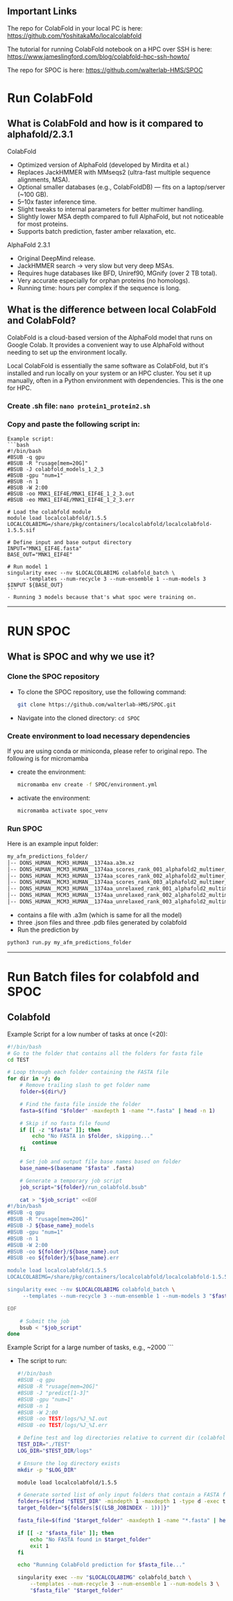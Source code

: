 ## Important Links

The repo for ColabFold in your local PC is here: https://github.com/YoshitakaMo/localcolabfold

The tutorial for running ColabFold notebook on a HPC over SSH is here: https://www.jameslingford.com/blog/colabfold-hpc-ssh-howto/

The repo for SPOC is here: https://github.com/walterlab-HMS/SPOC

# Run ColabFold

## What is ColabFold and how is it compared to alphafold/2.3.1
ColabFold
- Optimized version of AlphaFold (developed by Mirdita et al.)
- Replaces JackHMMER with MMseqs2 (ultra-fast multiple sequence alignments, MSA).
- Optional smaller databases (e.g., ColabFoldDB) — fits on a laptop/server (~100 GB).
- 5–10x faster inference time.
- Slight tweaks to internal parameters for better multimer handling.
- Slightly lower MSA depth compared to full AlphaFold, but not noticeable for most proteins.
- Supports batch prediction, faster amber relaxation, etc.

AlphaFold 2.3.1
- Original DeepMind release.
- JackHMMER search → very slow but very deep MSAs.
- Requires huge databases like BFD, Uniref90, MGnify (over 2 TB total).
- Very accurate especially for orphan proteins (no homologs).
- Running time: hours per complex if the sequence is long.

## What is the difference between local ColabFold and ColabFold?
ColabFold is a cloud-based version of the AlphaFold model that runs on Google Colab. It provides a convenient way to use AlphaFold without needing to set up the environment locally.

Local ColabFold is essentially the same software as ColabFold, but it's installed and run locally on your system or an HPC cluster. You set it up manually, often in a Python environment with dependencies. This is the one for HPC.

### Create .sh file: ``` nano protein1_protein2.sh ```

### Copy and paste the following script in:

    Example script:
    ```bash
    #!/bin/bash
    #BSUB -q gpu
    #BSUB -R "rusage[mem=20G]"
    #BSUB -J colabfold_models_1_2_3
    #BSUB -gpu "num=1"
    #BSUB -n 1
    #BSUB -W 2:00
    #BSUB -oo MNK1_EIF4E/MNK1_EIF4E_1_2_3.out
    #BSUB -eo MNK1_EIF4E/MNK1_EIF4E_1_2_3.err
    
    # Load the colabfold module
    module load localcolabfold/1.5.5
    LOCALCOLABIMG=/share/pkg/containers/localcolabfold/localcolabfold-1.5.5.sif
    
    # Define input and base output directory
    INPUT="MNK1_EIF4E.fasta"
    BASE_OUT="MNK1_EIF4E"
    
    # Run model 1
    singularity exec --nv $LOCALCOLABIMG colabfold_batch \
         --templates --num-recycle 3 --num-ensemble 1 --num-models 3 $INPUT ${BASE_OUT}
    ```
    - Running 3 models because that's what spoc were training on.
---
# RUN SPOC
## What is SPOC and why we use it?

### Clone the SPOC repository
- To clone the SPOC repository, use the following command:
  ``` bash
  git clone https://github.com/walterlab-HMS/SPOC.git
  ```
- Navigate into the cloned directory: ```cd SPOC```

### Create environment to load necessary dependencies

If you are using conda or miniconda, please refer to original repo. The following is for micromamba

- create the environment:
  ```bash
  micromamba env create -f SPOC/environment.yml
  ```
- activate the environment:
  ``` bash
  micromamba activate spoc_venv
  ```

### Run SPOC 
Here is an example input folder:
```bash
my_afm_predictions_folder/
│-- DONS_HUMAN__MCM3_HUMAN__1374aa.a3m.xz
│-- DONS_HUMAN__MCM3_HUMAN__1374aa_scores_rank_001_alphafold2_multimer_v3_model_1_seed_000.json.xz
│-- DONS_HUMAN__MCM3_HUMAN__1374aa_scores_rank_002_alphafold2_multimer_v3_model_2_seed_000.json.xz
│-- DONS_HUMAN__MCM3_HUMAN__1374aa_scores_rank_003_alphafold2_multimer_v3_model_3_seed_000.json.xz
│-- DONS_HUMAN__MCM3_HUMAN__1374aa_unrelaxed_rank_001_alphafold2_multimer_v3_model_1_seed_000.pdb.xz
│-- DONS_HUMAN__MCM3_HUMAN__1374aa_unrelaxed_rank_002_alphafold2_multimer_v3_model_2_seed_000.pdb.xz
│-- DONS_HUMAN__MCM3_HUMAN__1374aa_unrelaxed_rank_003_alphafold2_multimer_v3_model_3_seed_000.pdb.xz

```
- contains a file with .a3m (which is same for all the model)
- three .json files and three .pdb files generated by colabfold
- Run the prediction by
```bash
python3 run.py my_afm_predictions_folder
```

---
# Run Batch files for colabfold and SPOC
## Colabfold
Example Script for a low number of tasks at once (<20):
```bash
#!/bin/bash
# Go to the folder that contains all the folders for fasta file
cd TEST

# Loop through each folder containing the FASTA file
for dir in */; do
    # Remove trailing slash to get folder name
    folder=${dir%/}

    # Find the fasta file inside the folder
    fasta=$(find "$folder" -maxdepth 1 -name "*.fasta" | head -n 1)

    # Skip if no fasta file found
    if [[ -z "$fasta" ]]; then
        echo "No FASTA in $folder, skipping..."
        continue
    fi

    # Set job and output file base names based on folder
    base_name=$(basename "$fasta" .fasta)

    # Generate a temporary job script
    job_script="${folder}/run_colabfold.bsub"

    cat > "$job_script" <<EOF
#!/bin/bash
#BSUB -q gpu
#BSUB -R "rusage[mem=20G]"
#BSUB -J ${base_name}_models
#BSUB -gpu "num=1"
#BSUB -n 1
#BSUB -W 2:00
#BSUB -oo ${folder}/${base_name}.out
#BSUB -eo ${folder}/${base_name}.err

module load localcolabfold/1.5.5
LOCALCOLABIMG=/share/pkg/containers/localcolabfold/localcolabfold-1.5.5.sif

singularity exec --nv $LOCALCOLABIMG colabfold_batch \
     --templates --num-recycle 3 --num-ensemble 1 --num-models 3 "$fasta" "${folder}"

EOF

    # Submit the job
    bsub < "$job_script"
done

```
Example Script for a large number of tasks, e.g., ~2000
    ```
- The script to run:
    ```bash
    #!/bin/bash
    #BSUB -q gpu
    #BSUB -R "rusage[mem=20G]"
    #BSUB -J "predict[1-3]"
    #BSUB -gpu "num=1"
    #BSUB -n 1
    #BSUB -W 2:00
    #BSUB -oo TEST/logs/%J_%I.out
    #BSUB -eo TEST/logs/%J_%I.err
    
    # Define test and log directories relative to current dir (colabfold/)
    TEST_DIR="./TEST"
    LOG_DIR="$TEST_DIR/logs"
    
    # Ensure the log directory exists
    mkdir -p "$LOG_DIR"

    module load localcolabfold/1.5.5
    
    # Generate sorted list of only input folders that contain a FASTA file
    folders=($(find "$TEST_DIR" -mindepth 1 -maxdepth 1 -type d -exec test -e '{}/'*.fasta \; -print | sort))
    target_folder="${folders[$((LSB_JOBINDEX - 1))]}"
    
    fasta_file=$(find "$target_folder" -maxdepth 1 -name "*.fasta" | head -n 1)
    
    if [[ -z "$fasta_file" ]]; then
        echo "No FASTA found in $target_folder"
        exit 1
    fi
    
    echo "Running ColabFold prediction for $fasta_file..."
    
    singularity exec --nv "$LOCALCOLABIMG" colabfold_batch \
        --templates --num-recycle 3 --num-ensemble 1 --num-models 3 \
        "$fasta_file" "$target_folder"

    ```

